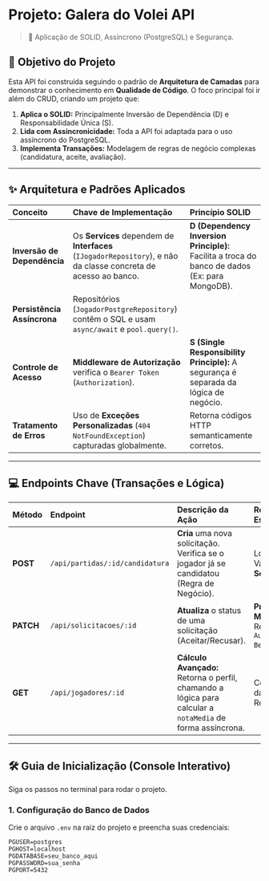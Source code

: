 # Projeto: Galera do Volei API 

> 🚀  Aplicação de SOLID, Assíncrono (PostgreSQL) e Segurança.

## 🎯 Objetivo do Projeto
Esta API foi construída seguindo o padrão de **Arquitetura de Camadas** para demonstrar o conhecimento em **Qualidade de Código**. O foco principal foi ir além do CRUD, criando um projeto que:

1.  **Aplica o SOLID:** Principalmente Inversão de Dependência (D) e Responsabilidade Única (S).
2.  **Lida com Assincronicidade:** Toda a API foi adaptada para o uso assíncrono do PostgreSQL.
3.  **Implementa Transações:** Modelagem de regras de negócio complexas (candidatura, aceite, avaliação).

---

## ✨ Arquitetura e Padrões Aplicados

| Conceito | Chave de Implementação | Princípio SOLID |
| :--- | :--- | :--- |
| **Inversão de Dependência**| Os **Services** dependem de **Interfaces** (`IJogadorRepository`), e não da classe concreta de acesso ao banco. | **D (Dependency Inversion Principle):** Facilita a troca do banco de dados (Ex: para MongoDB). |
| **Persistência Assíncrona** | Repositórios (`JogadorPostgreRepository`) contêm o SQL e usam `async/await` e `pool.query()`. | |
| **Controle de Acesso** | **Middleware de Autorização** verifica o `Bearer Token` (`Authorization`). | **S (Single Responsibility Principle):** A segurança é separada da lógica de negócio. |
| **Tratamento de Erros** | Uso de **Exceções Personalizadas** (`404 NotFoundException`) capturadas globalmente. | Retorna códigos HTTP semanticamente corretos. |

---

## 💻 Endpoints Chave (Transações e Lógica)


| Método | Endpoint | Descrição da Ação | Requisito Especial |
| :--- | :--- | :--- | :--- |
| **POST** | `/api/partidas/:id/candidatura` | **Cria** uma nova solicitação. Verifica se o jogador já se candidatou (Regra de Negócio). | Lógica de Validação no **Service**. |
| **PATCH**| `/api/solicitacoes/:id` | **Atualiza** o status de uma solicitação (Aceitar/Recusar). | **Protegida por Middleware:** Requer `Authorization: Bearer 99`. |
| **GET** | `/api/jogadores/:id` | **Cálculo Avançado:** Retorna o perfil, chamando a lógica para calcular a `notaMedia` de forma assíncrona. | Combina dados de dois Repositórios. |

---

## 🛠️ Guia de Inicialização (Console Interativo)

Siga os passos no terminal para rodar o projeto.

### **1. Configuração do Banco de Dados**

Crie o arquivo `.env` na raiz do projeto e preencha suas credenciais:

```env
PGUSER=postgres
PGHOST=localhost
PGDATABASE=seu_banco_aqui
PGPASSWORD=sua_senha
PGPORT=5432
